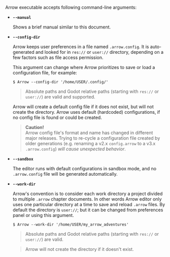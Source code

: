
Arrow executable accepts following command-line arguments:

+ **`--manual`**

  Shows a brief manual similar to this document.

+ **`--config-dir`**

  Arrow keeps user preferences in a file named `.arrow.config`.
  It is auto-generated and looked for in `res://` or `user://` directory,
  depending on a few factors such as file access permission.

  This argument can change where Arrow prioritizes to save or load a configuration file, for example:

  ```shell
  $ Arrow --config-dir '/home/USER/.config/'
  ```
  
  > Absolute paths and Godot relative paths (starting with `res://` or `user://`) are valid and supported.

  Arrow will create a default config file if it does not exist, but will not create the directory.
  Arrow uses default (hardcoded) configurations, if no config file is found or could be created.

  > **Caution!**  
  > Arrow config file's format and name has changed in different major releases.
  > Trying to re-cycle a configuration file created by older generations
  > (e.g. renaming a v2.x `config.arrow` to a v3.x `.arrow.config`)
  > *will cause unexpected behavior*.

+ **`--sandbox`**

  The editor runs with default configurations in sandbox mode,
  and no `.arrow.config` file will be generated automatically.

+ **`--work-dir`**

  Arrow's convention is to consider each work directory a project divided to multiple `.arrow` chapter documents.
  In other words Arrow editor only uses one particular directory at a time to save and reload `.arrow` files.
  By default the directory is `user://`; but it can be changed from preferences panel or using this argument.

  ```shell
  $ Arrow --work-dir '/home/USER/my_arrow_adventures'
  ```

  > Absolute paths and Godot relative paths (starting with `res://` or `user://`) are valid.

  > Arrow will not create the directory if it doesn't exist.
